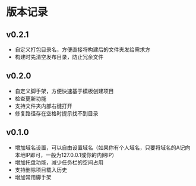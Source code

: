 # 版本记录

## v0.2.1
- 自定义打包目录名，方便直接将构建后的文件夹发给需求方
- 构建时先清空发布目录，防止冗余文件

## v0.2.0
- 自定义脚手架，方便快速基于模板创建项目
- 检查更新功能
- 支持文件夹内部右键打开
- 修复路径存在空格时提示找不到目录

## v0.1.0
- 增加域名设置，可以自由设置域名（如果你有个人域名，只要将域名的A记向本地IP即可，一般为127.0.0.1或你的内网IP）
- 增加托盘功能，减少任务栏的空间占用
- 支持删除项目载入历史
- 增加常用脚手架
